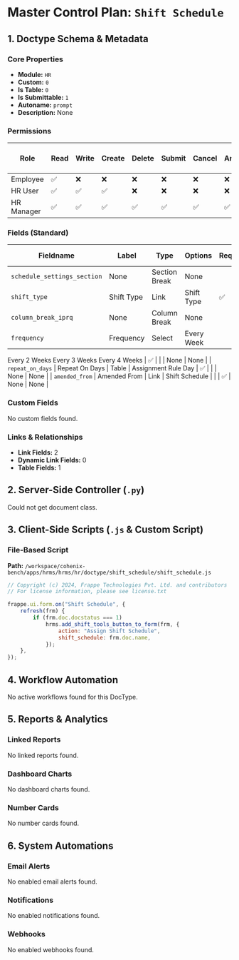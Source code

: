 # Master Control Plan: `Shift Schedule`

## 1. Doctype Schema & Metadata

### Core Properties
- **Module:** `HR`
- **Custom:** `0`
- **Is Table:** `0`
- **Is Submittable:** `1`
- **Autoname:** `prompt`
- **Description:** None

### Permissions
| Role | Read | Write | Create | Delete | Submit | Cancel | Amend | Report | Import | Export | Print | Email | Share | Set User Perms |
|---|---|---|---|---|---|---|---|---|---|---|---|---|---|---|
| Employee | ✅ | ❌ | ❌ | ❌ | ❌ | ❌ | ❌ | ✅ | ❌ | ✅ | ✅ | ✅ | ✅ | ❌ |
| HR User | ✅ | ✅ | ✅ | ❌ | ❌ | ❌ | ❌ | ✅ | ❌ | ✅ | ✅ | ✅ | ✅ | ❌ |
| HR Manager | ✅ | ✅ | ✅ | ✅ | ✅ | ✅ | ✅ | ✅ | ❌ | ✅ | ✅ | ✅ | ✅ | ❌ |


### Fields (Standard)
| Fieldname | Label | Type | Options | Required | Hidden | Read Only | Default | Description |
|---|---|---|---|---|---|---|---|---|
| `schedule_settings_section` | None | Section Break | None |  |  |  | None | None |
| `shift_type` | Shift Type | Link | Shift Type | ✅ |  |  | None | None |
| `column_break_iprq` | None | Column Break | None |  |  |  | None | None |
| `frequency` | Frequency | Select | Every Week
Every 2 Weeks
Every 3 Weeks
Every 4 Weeks | ✅ |  |  | None | None |
| `repeat_on_days` | Repeat On Days | Table | Assignment Rule Day | ✅ |  |  | None | None |
| `amended_from` | Amended From | Link | Shift Schedule |  |  | ✅ | None | None |


### Custom Fields
No custom fields found.


### Links & Relationships
- **Link Fields:** 2
- **Dynamic Link Fields:** 0
- **Table Fields:** 1

## 2. Server-Side Controller (`.py`)
Could not get document class.


## 3. Client-Side Scripts (`.js` & Custom Script)
### File-Based Script
**Path:** `/workspace/cohenix-bench/apps/hrms/hrms/hr/doctype/shift_schedule/shift_schedule.js`
```javascript
// Copyright (c) 2024, Frappe Technologies Pvt. Ltd. and contributors
// For license information, please see license.txt

frappe.ui.form.on("Shift Schedule", {
	refresh(frm) {
		if (frm.doc.docstatus === 1)
			hrms.add_shift_tools_button_to_form(frm, {
				action: "Assign Shift Schedule",
				shift_schedule: frm.doc.name,
			});
	},
});

```




## 4. Workflow Automation
No active workflows found for this DocType.


## 5. Reports & Analytics
### Linked Reports
No linked reports found.


### Dashboard Charts
No dashboard charts found.


### Number Cards
No number cards found.


## 6. System Automations
### Email Alerts
No enabled email alerts found.


### Notifications
No enabled notifications found.


### Webhooks
No enabled webhooks found.
